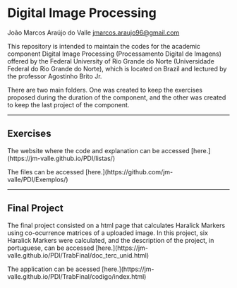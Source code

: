# Digital Image Processing
João Marcos Araújo do Valle <jmarcos.araujo96@gmail.com>
<p>This repository is intended to maintain the codes for the academic component Digital Image Processing (Processamento Digital de Imagens) offered by the Federal University of Rio Grande do Norte (Universidade Federal do Rio Grande do Norte), which is located on Brazil and lectured by the professor Agostinho Brito Jr.</p>
<p>There are two main folders. One was created to keep the exercises proposed during the duration of the component, and the other was created to keep the last project of the component.</p>

---
## Exercises
<p>The website where the code and explanation can be accessed [here.](https://jm-valle.github.io/PDI/listas/)</p>
<p>The files can be accessed [here.](https://github.com/jm-valle/PDI/Exemplos/)</p>

---
## Final Project
<p>The final project consisted on a html page that calculates Haralick Markers using co-ocurrence matrices of a uploaded image. In this project, six Haralick Markers were calculated, and the description of the project, in portuguese, can be accessed [here.](https://jm-valle.github.io/PDI/TrabFinal/doc_terc_unid.html)</p>
<p>The application can be acessed [here.](https://jm-valle.github.io/PDI/TrabFinal/codigo/index.html)</p>
